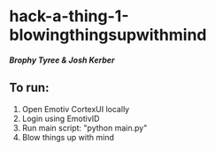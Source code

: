 # hack-a-thing-1-blowingthingsupwithmind
##### Brophy Tyree & Josh Kerber
## To run:
1. Open Emotiv CortexUI locally
2. Login using EmotivID
3. Run main script: "python main.py"
4. Blow things up with mind
